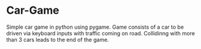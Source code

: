 Car-Game
========

Simple car game in python using pygame. 
Game consists of a car to be driven via keyboard inputs with traffic coming on road. Collidinng with more than 3 cars leads to the end of the game.
